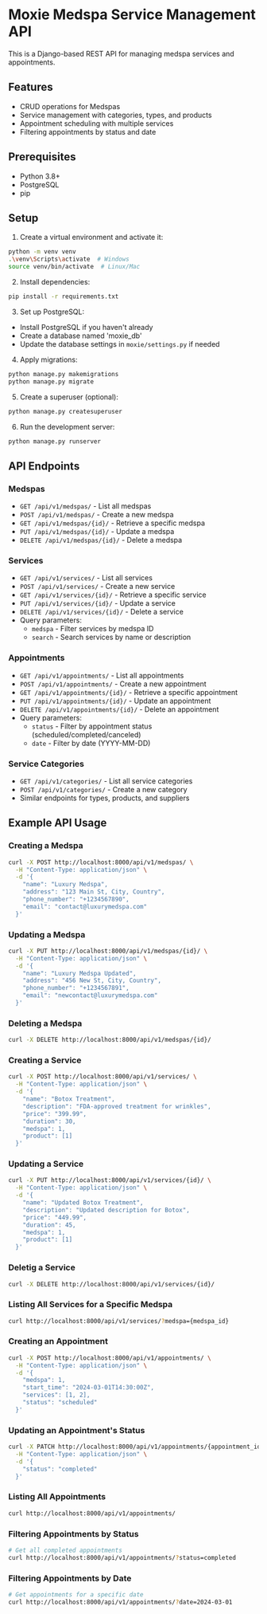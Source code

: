 # Moxie Medspa Service Management API

This is a Django-based REST API for managing medspa services and appointments.

## Features

- CRUD operations for Medspas
- Service management with categories, types, and products
- Appointment scheduling with multiple services
- Filtering appointments by status and date

## Prerequisites

- Python 3.8+
- PostgreSQL
- pip

## Setup

1. Create a virtual environment and activate it:
```bash
python -m venv venv
.\venv\Scripts\activate  # Windows
source venv/bin/activate  # Linux/Mac
```

2. Install dependencies:
```bash
pip install -r requirements.txt
```

3. Set up PostgreSQL:
- Install PostgreSQL if you haven't already
- Create a database named 'moxie_db'
- Update the database settings in `moxie/settings.py` if needed

4. Apply migrations:
```bash
python manage.py makemigrations
python manage.py migrate
```

5. Create a superuser (optional):
```bash
python manage.py createsuperuser
```

6. Run the development server:
```bash
python manage.py runserver
```

## API Endpoints

### Medspas
- `GET /api/v1/medspas/` - List all medspas
- `POST /api/v1/medspas/` - Create a new medspa
- `GET /api/v1/medspas/{id}/` - Retrieve a specific medspa
- `PUT /api/v1/medspas/{id}/` - Update a medspa
- `DELETE /api/v1/medspas/{id}/` - Delete a medspa

### Services
- `GET /api/v1/services/` - List all services
- `POST /api/v1/services/` - Create a new service
- `GET /api/v1/services/{id}/` - Retrieve a specific service
- `PUT /api/v1/services/{id}/` - Update a service
- `DELETE /api/v1/services/{id}/` - Delete a service
- Query parameters:
  - `medspa` - Filter services by medspa ID
  - `search` - Search services by name or description

### Appointments
- `GET /api/v1/appointments/` - List all appointments
- `POST /api/v1/appointments/` - Create a new appointment
- `GET /api/v1/appointments/{id}/` - Retrieve a specific appointment
- `PUT /api/v1/appointments/{id}/` - Update an appointment
- `DELETE /api/v1/appointments/{id}/` - Delete an appointment
- Query parameters:
  - `status` - Filter by appointment status (scheduled/completed/canceled)
  - `date` - Filter by date (YYYY-MM-DD)

### Service Categories
- `GET /api/v1/categories/` - List all service categories
- `POST /api/v1/categories/` - Create a new category
- Similar endpoints for types, products, and suppliers

## Example API Usage

### Creating a Medspa

```bash
curl -X POST http://localhost:8000/api/v1/medspas/ \
  -H "Content-Type: application/json" \
  -d '{
    "name": "Luxury Medspa",
    "address": "123 Main St, City, Country",
    "phone_number": "+1234567890",
    "email": "contact@luxurymedspa.com"
  }'
```

### Updating a Medspa

```bash
curl -X PUT http://localhost:8000/api/v1/medspas/{id}/ \
  -H "Content-Type: application/json" \
  -d '{
    "name": "Luxury Medspa Updated",
    "address": "456 New St, City, Country",
    "phone_number": "+1234567891",
    "email": "newcontact@luxurymedspa.com"
  }'
```

### Deleting a Medspa

```bash
curl -X DELETE http://localhost:8000/api/v1/medspas/{id}/
```

### Creating a Service

```bash
curl -X POST http://localhost:8000/api/v1/services/ \
  -H "Content-Type: application/json" \
  -d '{
    "name": "Botox Treatment",
    "description": "FDA-approved treatment for wrinkles",
    "price": "399.99",
    "duration": 30,
    "medspa": 1,
    "product": [1]  
  }'
```

### Updating a Service

```bash
curl -X PUT http://localhost:8000/api/v1/services/{id}/ \
  -H "Content-Type: application/json" \
  -d '{
    "name": "Updated Botox Treatment",
    "description": "Updated description for Botox",
    "price": "449.99",
    "duration": 45,
    "medspa": 1,
    "product": [1]
  }'
```

### Deletig a Service

```bash
curl -X DELETE http://localhost:8000/api/v1/services/{id}/
```

### Listing All Services for a Specific Medspa

```bash
curl http://localhost:8000/api/v1/services/?medspa={medspa_id}
```

### Creating an Appointment

```bash
curl -X POST http://localhost:8000/api/v1/appointments/ \
  -H "Content-Type: application/json" \
  -d '{
    "medspa": 1,
    "start_time": "2024-03-01T14:30:00Z",
    "services": [1, 2],
    "status": "scheduled"
  }'
```

### Updating an Appointment's Status

```bash
curl -X PATCH http://localhost:8000/api/v1/appointments/{appointment_id}/ \
  -H "Content-Type: application/json" \
  -d '{
    "status": "completed"
  }'
```

### Listing All Appointments

```bash
curl http://localhost:8000/api/v1/appointments/
```

### Filtering Appointments by Status

```bash
# Get all completed appointments
curl http://localhost:8000/api/v1/appointments/?status=completed
```
### Filtering Appointments by Date

```bash
# Get appointments for a specific date
curl http://localhost:8000/api/v1/appointments/?date=2024-03-01
```
